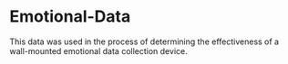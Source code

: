 # Emotional-Data
This data was used in the process of determining the effectiveness of a wall-mounted emotional data collection device.
